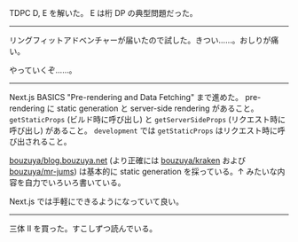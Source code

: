 TDPC D, E を解いた。 E は桁 DP の典型問題だった。

---

リングフィットアドベンチャーが届いたので試した。きつい……。おしりが痛い。

やっていくぞ……。

---

Next.js BASICS "Pre-rendering and Data Fetching" まで進めた。 pre-rendering に static generation と server-side rendering があること。 `getStaticProps` (ビルド時に呼び出し) と `getServerSideProps` (リクエスト時に呼び出し) があること。 `development` では `getStaticProps` はリクエスト時に呼び出されること。

[bouzuya/blog.bouzuya.net][] (より正確には [bouzuya/kraken][] および [bouzuya/mr-jums][]) は基本的に static generation を採っている。↑ みたいな内容を自力でいろいろ書いている。

Next.js では手軽にできるようになっていて良い。

---

三体 II を買った。すこしずつ読んでいる。

[bouzuya/blog.bouzuya.net]: https://github.com/bouzuya/blog.bouzuya.net
[bouzuya/kraken]: https://github.com/bouzuya/kraken
[bouzuya/mr-jums]: https://github.com/bouzuya/mr-jums
